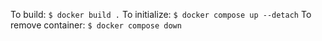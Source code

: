 To build: `$ docker build .`
To initialize: `$ docker compose up --detach`
To remove container: `$ docker compose down`
